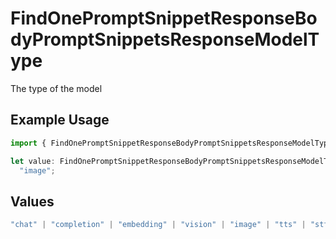# FindOnePromptSnippetResponseBodyPromptSnippetsResponseModelType

The type of the model

## Example Usage

```typescript
import { FindOnePromptSnippetResponseBodyPromptSnippetsResponseModelType } from "orq-poc-typescript-multi-env-version/models/operations";

let value: FindOnePromptSnippetResponseBodyPromptSnippetsResponseModelType =
  "image";
```

## Values

```typescript
"chat" | "completion" | "embedding" | "vision" | "image" | "tts" | "stt" | "rerank"
```